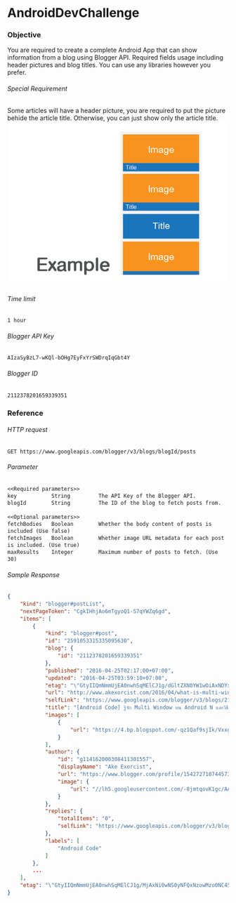 # AndroidDevChallenge

### Objective
You are required to create a complete Android App that can show information from a blog using Blogger API. 
Required fields usage including header pictures and blog titles. You can use any libraries however you prefer.

###### Special Requirement
Some articles will have a header picture, you are required to put the picture behide the article title. Otherwise, you can just show only the article title.
![Special Requirement](https://raw.githubusercontent.com/Nextzy/AndroidDevChallenge/master/images/example.jpg)


###### Time limit
```
1 hour
```

###### Blogger API Key
```
AIzaSyBzL7-wKQl-bOHg7EyFxYrSWDrqIqGbt4Y
```

###### Blogger ID
```
2112378201659339351
```


### Reference

###### HTTP request
```
GET https://www.googleapis.com/blogger/v3/blogs/blogId/posts
```

###### Parameter
```
<<Required parameters>>
key           String         The API Key of the Blogger API.
blogId        String         The ID of the blog to fetch posts from.

<<Optional parameters>>
fetchBodies   Boolean        Whether the body content of posts is included (Use false)
fetchImages   Boolean        Whether image URL metadata for each post is included. (Use true)
maxResults    Integer        Maximum number of posts to fetch. (Use 30)
```

###### Sample Response
```json
{
    "kind": "blogger#postList",
    "nextPageToken": "CgkIHhjAo6mTgyoQ1-S7qYWZq6gd",
    "items": [
        {
            "kind": "blogger#post",
            "id": "2591053315335095630",
            "blog": {
                "id": "2112378201659339351"
            },
            "published": "2016-04-25T02:17:00+07:00",
            "updated": "2016-04-25T03:59:10+07:00",
            "etag": "\"GtyIIQmNmmUjEA0nwhSqMElCJ1g/dGltZXN0YW1wOiAxNDYxNTMxNTUwNzM4Cm9mZnNldDogMjUyMDAwMDAK\"",
            "url": "http://www.akexorcist.com/2016/04/what-is-multi-window-in-android-n-and-how-to-prepare-it.html",
            "selfLink": "https://www.googleapis.com/blogger/v3/blogs/2112378201659339351/posts/2591053315335095630",
            "title": "[Android Code] รู้จัก Multi Window บน Android N และวิธีการรับมือ",
            "images": [
                {
                    "url": "https://4.bp.blogspot.com/-qz1Qaf9sjIk/VxxgiOErARI/AAAAAAAA6QU/CyhdRwroUvQLr3bEIldUxWV4H9i05FfegCLcB/s1200/multi_window_in_android_n-header.jpg"
                }
            ],
            "author": {
                "id": "g114162000308411301557",
                "displayName": "Ake Exorcist",
                "url": "https://www.blogger.com/profile/15427271074457300336",
                "image": {
                    "url": "//lh5.googleusercontent.com/-8jmtqovK1gc/AAAAAAAAAAI/AAAAAAAA5ZM/AkbiWBmGXZ0/s35-c/photo.jpg"
                }
            },
            "replies": {
                "totalItems": "0",
                "selfLink": "https://www.googleapis.com/blogger/v3/blogs/2112378201659339351/posts/2591053315335095630/comments"
            },
            "labels": [
                "Android Code"
            ]
        },
        ...
    ],
    "etag": "\"GtyIIQmNmmUjEA0nwhSqMElCJ1g/MjAxNi0wNS0yNFQxNzowMzo0NC45MDZa\""
}
```


